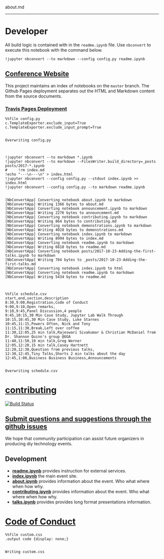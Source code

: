 

about.md


---

# Developer

All build logic is contained with in the `readme.ipynb` file.  Use `nbconvert` to execute this notebook with the command below.

    !jupyter nbconvert --to markdown --config config.py readme.ipynb
    
## [Conference Website](https://tonyfast.github.io/callistory/)


This project maintains an index of notebooks on the `master` branch.  The Github Pages deployment separates out the HTML and Markdown content from the source documents.   

### [Travis Pages Deployment](https://docs.travis-ci.com/user/deployment/pages/)


    %%file config.py
    c.TemplateExporter.exclude_input=True
    c.TemplateExporter.exclude_input_prompt=True


    Overwriting config.py



    !jupyter nbconvert --to markdown *.ipynb 
    !jupyter nbconvert --to markdown --FilesWriter.build_directory=_posts posts/2017-*.ipynb 
    #     !rm index.md
    !echo "---\n---\n" > index.html
    !jupyter nbconvert --config config.py --stdout index.ipynb >> index.html
    !jupyter nbconvert --config config.py --to markdown readme.ipynb


    [NbConvertApp] Converting notebook about.ipynb to markdown
    [NbConvertApp] Writing 1366 bytes to about.md
    [NbConvertApp] Converting notebook announcement.ipynb to markdown
    [NbConvertApp] Writing 2276 bytes to announcement.md
    [NbConvertApp] Converting notebook contributing.ipynb to markdown
    [NbConvertApp] Writing 864 bytes to contributing.md
    [NbConvertApp] Converting notebook demonstrations.ipynb to markdown
    [NbConvertApp] Writing 4028 bytes to demonstrations.md
    [NbConvertApp] Converting notebook index.ipynb to markdown
    [NbConvertApp] Writing 8994 bytes to index.md
    [NbConvertApp] Converting notebook readme.ipynb to markdown
    [NbConvertApp] Writing 6818 bytes to readme.md
    [NbConvertApp] Converting notebook posts/2017-10-23-Adding-the-first-talks.ipynb to markdown
    [NbConvertApp] Writing 784 bytes to _posts/2017-10-23-Adding-the-first-talks.md
    [NbConvertApp] Converting notebook index.ipynb to html
    [NbConvertApp] Converting notebook readme.ipynb to markdown
    [NbConvertApp] Writing 5434 bytes to readme.md



    %%file schedule.csv
    start,end,section,description
    8:30,9:00,Registration,Code of Conduct
    9:00,9:10,Open remarks,
    9:10,9:45,Panel Discussion,4 people
    9:45,10:15,30 Min Case Study, Jupyter Lab Walk Through
    10:15,10:45,30 Min Case Study, Luke Starnes
    10:45,11:15,Powers Often, Nick and Tony
    11:15,11:30,Break,Left over coffee
    11:30,12:05,25 min talk,Rajeswari Sivakumar & Christian McDaniel from Dr. Shannon Quinn's group @UGA
    11:40,11:50,10 min talk,Greg Werner
    12:05,12:20,15 min talk,Casey Hartnett
    12:20,12:30,Question from previous talks,
    12:30,12:45,Tiny Talks,Shorts 2 min talks about the day
    12:45,1:00,Business Business Business,Announcements


    Overwriting schedule.csv




# [contributing](contributing.ipynb)

[![Build Status](https://travis-ci.org/callisto-morns/one.svg?branch=master)](https://travis-ci.org/callisto-morns/one)

## [Submit questions and suggestions through the github issues](https://github.com/tonyfast/callistory/issues)

We hope that community participation can assist future organizers in producing diy technology events.

## Development

* __[readme.ipynb](readme.ipynb)__ provides instruction for external services.
* __[index.ipynb](readme.ipynb)__ the main event site.
* __[about.ipynb](about.ipynb)__ provides information about the event.  Who what where when how why.
* __[contributing.ipynb](about.ipynb)__ provides information about the event.  Who what where when how why.
* __[talks.ipynb](long.ipynb)__ provides provides long format presentations information.

# [Code of Conduct](code_of_conduct.md)




    %%file custom.css
    .output code {display: none;}


    Writing custom.css

